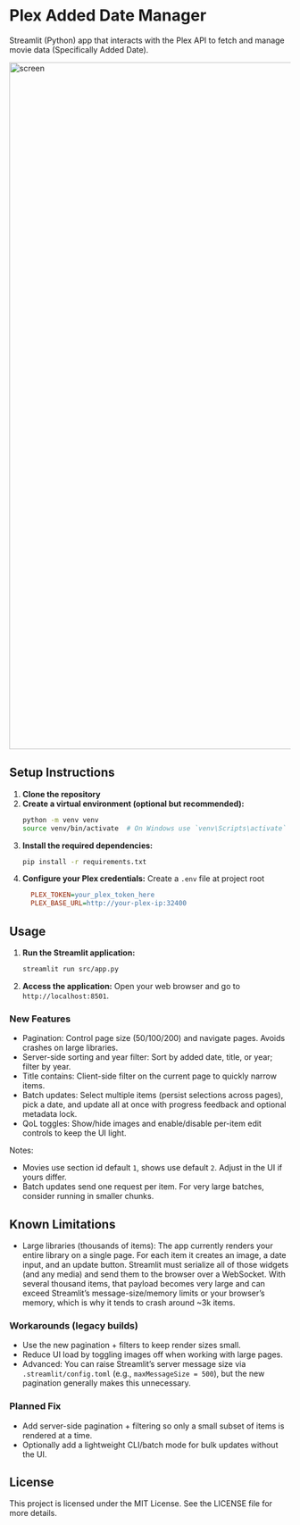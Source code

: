# Plex Added Date Manager

Streamlit (Python) app that interacts with the Plex API to fetch and manage movie data (Specifically Added Date).

<img width="1231" alt="screen" src="https://github.com/user-attachments/assets/3fae4793-9799-48d8-9715-62fc80f95601" />

## Setup Instructions

1. **Clone the repository**
2. **Create a virtual environment (optional but recommended):**
   ```bash
   python -m venv venv
   source venv/bin/activate  # On Windows use `venv\Scripts\activate`
   ```
3. **Install the required dependencies:**
   ```bash
   pip install -r requirements.txt
   ```
4. **Configure your Plex credentials:** Create a `.env` file at project root
   ```ini
     PLEX_TOKEN=your_plex_token_here
     PLEX_BASE_URL=http://your-plex-ip:32400
   ```

## Usage

1. **Run the Streamlit application:**
   ```bash
   streamlit run src/app.py
   ```

2. **Access the application:**
   Open your web browser and go to `http://localhost:8501`.

### New Features

- Pagination: Control page size (50/100/200) and navigate pages. Avoids crashes on large libraries.
- Server-side sorting and year filter: Sort by added date, title, or year; filter by year.
- Title contains: Client-side filter on the current page to quickly narrow items.
- Batch updates: Select multiple items (persist selections across pages), pick a date, and update all at once with progress feedback and optional metadata lock.
- QoL toggles: Show/hide images and enable/disable per-item edit controls to keep the UI light.

Notes:
- Movies use section id default `1`, shows use default `2`. Adjust in the UI if yours differ.
- Batch updates send one request per item. For very large batches, consider running in smaller chunks.

## Known Limitations

- Large libraries (thousands of items): The app currently renders your entire library on a single page. For each item it creates an image, a date input, and an update button. Streamlit must serialize all of those widgets (and any media) and send them to the browser over a WebSocket. With several thousand items, that payload becomes very large and can exceed Streamlit’s message-size/memory limits or your browser’s memory, which is why it tends to crash around ~3k items.

### Workarounds (legacy builds)

- Use the new pagination + filters to keep render sizes small.
- Reduce UI load by toggling images off when working with large pages.
- Advanced: You can raise Streamlit’s server message size via `.streamlit/config.toml` (e.g., `maxMessageSize = 500`), but the new pagination generally makes this unnecessary.

### Planned Fix

- Add server-side pagination + filtering so only a small subset of items is rendered at a time.
- Optionally add a lightweight CLI/batch mode for bulk updates without the UI.

## License

This project is licensed under the MIT License. See the LICENSE file for more details.
